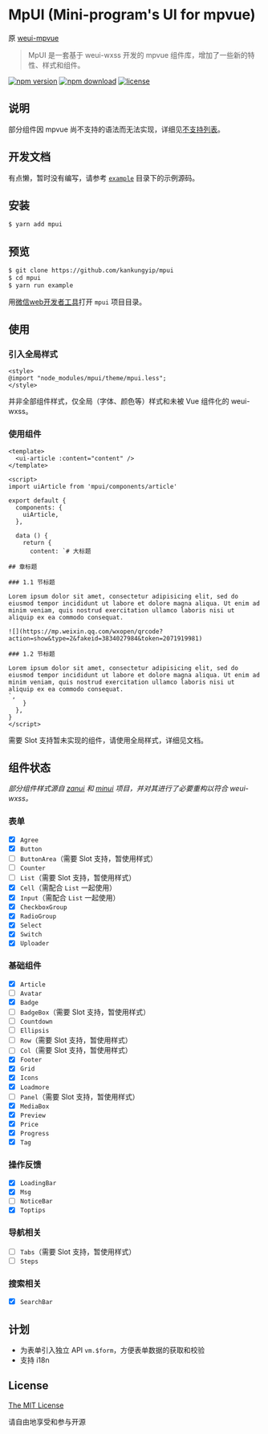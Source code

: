 MpUI (Mini-program's UI for mpvue)
===

原 [weui-mpvue](https://www.npmjs.com/package/weui-mpvue)

> MpUI 是一套基于 weui-wxss 开发的 mpvue 组件库，增加了一些新的特性、样式和组件。

[![npm version](https://img.shields.io/npm/v/mpui.svg?style=flat)](https://www.npmjs.com/package/mpui) [![npm download](https://img.shields.io/npm/dt/mpui.svg?style=flat)](https://www.npmjs.com/package/mpui) [![license](https://img.shields.io/npm/l/mpui.svg?style=flat)](https://github.com/kankungyip/mpui/blob/master/LICENSE)

## 说明

部分组件因 mpvue 尚不支持的语法而无法实现，详细见[不支持列表](http://mpvue.com/mpvue/#_14)。

## 开发文档

有点懒，暂时没有编写，请参考 [`example`](https://github.com/kankungyip/mpui/tree/master/example) 目录下的示例源码。

## 安装

```bash
$ yarn add mpui
```

## 预览

```bash
$ git clone https://github.com/kankungyip/mpui
$ cd mpui
$ yarn run example
```

用[微信web开发者工具](https://mp.weixin.qq.com/debug/wxadoc/dev/devtools/download.html)打开 `mpui` 项目目录。

## 使用
### 引入全局样式

```vue
<style>
@import "node_modules/mpui/theme/mpui.less";
</style>
```

并非全部组件样式，仅全局（字体、颜色等）样式和未被 Vue 组件化的 weui-wxss。

### 使用组件

```vue
<template>
  <ui-article :content="content" />
</template>

<script>
import uiArticle from 'mpui/components/article'

export default {
  components: {
    uiArticle,
  },

  data () {
    return {
      content: `# 大标题

## 章标题

### 1.1 节标题

Lorem ipsum dolor sit amet, consectetur adipisicing elit, sed do eiusmod tempor incididunt ut labore et dolore magna aliqua. Ut enim ad minim veniam, quis nostrud exercitation ullamco laboris nisi ut aliquip ex ea commodo consequat.

![](https://mp.weixin.qq.com/wxopen/qrcode?action=show&type=2&fakeid=3834027984&token=2071919981)

### 1.2 节标题

Lorem ipsum dolor sit amet, consectetur adipisicing elit, sed do eiusmod tempor incididunt ut labore et dolore magna aliqua. Ut enim ad minim veniam, quis nostrud exercitation ullamco laboris nisi ut aliquip ex ea commodo consequat.
`,
    }
  },
}
</script>
```

需要 Slot 支持暂未实现的组件，请使用全局样式，详细见文档。

## 组件状态

_部分组件样式源自 [zanui](https://github.com/youzan/zanui-weapp) 和 [minui](https://github.com/meili/minui) 项目，并对其进行了必要重构以符合 weui-wxss。_

### 表单

- [x] `Agree`
- [x] `Button`
- [ ] `ButtonArea`（需要 Slot 支持，暂使用样式）
- [ ] `Counter`
- [ ] `List`（需要 Slot 支持，暂使用样式）
- [x] `Cell`（需配合 `List` 一起使用）
- [x] `Input`（需配合 `List` 一起使用）
- [x] `CheckboxGroup`
- [x] `RadioGroup`
- [x] `Select`
- [x] `Switch`
- [x] `Uploader`

### 基础组件

- [x] `Article`
- [ ] `Avatar`
- [x] `Badge`
- [ ] `BadgeBox`（需要 Slot 支持，暂使用样式）
- [ ] `Countdown`
- [ ] `Ellipsis`
- [ ] `Row`（需要 Slot 支持，暂使用样式）
- [ ] `Col`（需要 Slot 支持，暂使用样式）
- [x] `Footer`
- [x] `Grid`
- [x] `Icons`
- [x] `Loadmore`
- [ ] `Panel`（需要 Slot 支持，暂使用样式）
- [x] `MediaBox`
- [x] `Preview`
- [x] `Price`
- [x] `Progress`
- [x] `Tag`

### 操作反馈

- [x] `LoadingBar`
- [x] `Msg`
- [ ] `NoticeBar`
- [x] `Toptips`

### 导航相关

- [ ] `Tabs`（需要 Slot 支持，暂使用样式）
- [ ] `Steps`

### 搜索相关

- [x] `SearchBar`

## 计划

- 为表单引入独立 API `vm.$form`，方便表单数据的获取和校验
- 支持 i18n

## License

[The MIT License](http://opensource.org/licenses/MIT)

请自由地享受和参与开源
